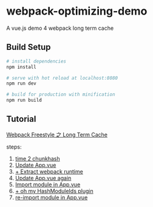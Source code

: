 # webpack-optimizing-demo

A vue.js demo 4 webpack long term cache

## Build Setup

``` bash
# install dependencies
npm install

# serve with hot reload at localhost:8080
npm run dev

# build for production with minification
npm run build
```

## Tutorial

[Webpack Freestyle 之 Long Term Cache](https://zhuanlan.zhihu.com/p/27710902)

steps:

1. [time 2 chunkhash](https://github.com/lyyourc/webpack-code-splitting-demo/commit/4d8f3e3e6e9e52a700cd2b2c8219b6b9ef400fce)
2. [Update App.vue](https://github.com/lyyourc/webpack-code-splitting-demo/commit/a37d901802b2c7814e124b6096a1593e0b49454e)
3. [+ Extract webpack runtime](https://github.com/lyyourc/webpack-code-splitting-demo/commit/94f9966056b1187984ad5c273c804d5bc1d4c41c)
4. [Update App.vue again](https://github.com/lyyourc/webpack-code-splitting-demo/commit/237328b24088e66263c044c14503b9a989874fc6)
5. [Import module in App.vue](https://github.com/lyyourc/webpack-code-splitting-demo/commit/47f026c0d4fd3a6e8571117eff7d7e71392fbb6c)
6. [+ oh my HashModuleIds plugin](https://github.com/lyyourc/webpack-code-splitting-demo/commit/3a6a944a32c41d714c6d477b1d00b497f002ed3e)
7. [re-import module in App.vue](https://github.com/lyyourc/webpack-code-splitting-demo/commit/9bd422da28a6f0626cd45d005d421bd887dcc2e5)